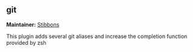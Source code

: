 ## git
**Maintainer:** [Stibbons](https://github.com/Stibbons)

This plugin adds several git aliases and increase the completion function provided by zsh
